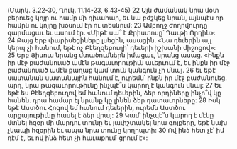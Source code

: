 (Մարկ. 3.22-30, Ղուկ. 11.14-23, 6.43-45)
22 Այն ժամանակ նրա մօտ բերուեց կոյր ու համր մի դիւահար, եւ նա բժշկեց նրան, այնպէս որ համրն ու կոյրը խօսում էր ու տեսնում: 23 Ամբողջ ժողովուրդը զարմացաւ եւ ասում էր. «Միթէ սա՞ է Քրիստոսը՝ Դաւթի Որդին»: 24 Բայց երբ փարիսեցիները լսեցին, ասացին. «Նա դեւերին այլ կերպ չի հանում, եթէ ոչ Բէեղզեբուղի՝ դեւերի իշխանի միջոցով»: 25 Երբ Յիսուս նրանց մտածումներն իմացաւ, նրանց ասաց. «Ինքն իր մէջ բաժանուած ամէն թագաւորութիւն աւերւում է, եւ ինքն իր մէջ բաժանուած ամէն քաղաք կամ տուն կանգուն չի մնայ. 26 եւ եթէ սատանան սատանային հանում է, ուրեմն՝ ինքն իր մէջ բաժանուեց. արդ, նրա թագաւորութիւնը ինչպէ՞ս կարող է կանգուն մնալ: 27 Եւ եթէ ես Բէեղզեբուղով եմ հանում դեւերին, ձեր որդիները ինչո՞վ կը հանեն. դրա համար էլ նրանք կը լինեն ձեր դատաւորները: 28 Իսկ եթէ Աստծու Հոգով եմ հանում դեւերին, ուրեմն Աստծու արքայութիւնը հասել է ձեր վրայ: 29 Կամ՝ ինչպէ՞ս կարող է մէկը մտնել հզօր մի մարդու տունը եւ յափշտակել նրա գոյքերը, եթէ նախ չկապի հզօրին եւ ապա նրա տունը կողոպտի: 30 Ով ինձ հետ չէ՝ իմ դէմ է, եւ ով ինձ հետ չի հաւաքում՝ ցրում է»:
